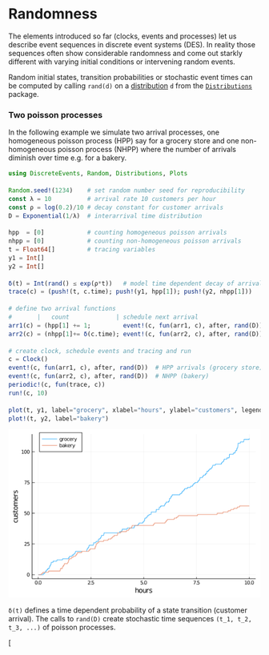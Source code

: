 # Randomness

The elements introduced so far (clocks, events and processes) let us describe event sequences in discrete event systems (DES). In reality those sequences often show considerable randomness and come out starkly different with varying initial conditions or intervening random events.   

Random initial states, transition probabilities or stochastic event times can be computed by calling `rand(d)` on a [distribution](https://juliastats.org/Distributions.jl/stable/types/#Distributions-1) `d` from the [`Distributions`](https://juliastats.org/Distributions.jl/stable/) package.

### Two poisson processes

In the following example we simulate two arrival processes, one homogeneous poisson process (HPP) say for a grocery store and one non-homogeneous poisson process (NHPP) where the number of arrivals diminish over time e.g. for a bakery.

```julia
using DiscreteEvents, Random, Distributions, Plots

Random.seed!(1234)    # set random number seed for reproducibility
const λ = 10          # arrival rate 10 customers per hour
const ρ = log(0.2)/10 # decay constant for customer arrivals
D = Exponential(1/λ)  # interarrival time distribution

hpp  = [0]            # counting homogeneous poisson arrivals
nhpp = [0]            # counting non-homogeneous poisson arrivals
t = Float64[]         # tracing variables
y1 = Int[]
y2 = Int[]

δ(t) = Int(rand() ≤ exp(ρ*t))   # model time dependent decay of arrivals
trace(c) = (push!(t, c.time); push!(y1, hpp[1]); push!(y2, nhpp[1]))

# define two arrival functions
#       |   count             | schedule next arrival
arr1(c) = (hpp[1] += 1;         event!(c, fun(arr1, c), after, rand(D)))
arr2(c) = (nhpp[1]+= δ(c.time); event!(c, fun(arr2, c), after, rand(D)))

# create clock, schedule events and tracing and run
c = Clock()
event!(c, fun(arr1, c), after, rand(D))  # HPP arrivals (grocery store)
event!(c, fun(arr2, c), after, rand(D))  # NHPP (bakery)
periodic!(c, fun(trace, c))
run!(c, 10)

plot(t, y1, label="grocery", xlabel="hours", ylabel="customers", legend=:topleft)
plot!(t, y2, label="bakery")
```

![poisson arrivals](img/poisson.png)

`δ(t)` defines a time dependent probability of a state transition (customer arrival). The calls to `rand(D)` create stochastic time sequences ``(t_1, t_2, t_3, ...)`` of poisson processes.

[
